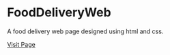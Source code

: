 # FoodDeliveryWeb

A food delivery web page designed using html and css.


[Visit Page](https://abhishek6579.github.io/FoodDeliveryWeb/)
